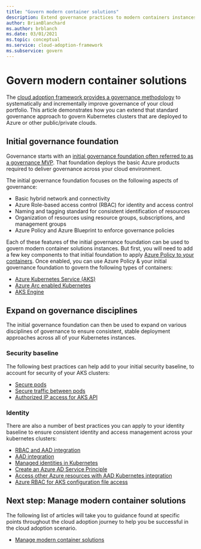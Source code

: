 ```yaml
---
title: "Govern modern container solutions"
description: Extend governance practices to modern containers instances
author: BrianBlanchard
ms.author: brblanch
ms.date: 03/01/2021
ms.topic: conceptual
ms.service: cloud-adoption-framework
ms.subservice: govern
---
```


# Govern modern container solutions

The [cloud adoption framework provides a governance methodology](../../govern/index.md) to systematically and incrementally improve governance of your cloud portfolio. This article demonstrates how you can extend that standard governance approach to govern Kubernetes clusters that are deployed to Azure or other public/private clouds.

## Initial governance foundation

Governance starts with an [initial governance foundation often referred to as a governance MVP](../../govern/initial-foundation.md). That foundation deploys the basic Azure products required to deliver governance across your cloud environment.

The initial governance foundation focuses on the following aspects of governance:

- Basic hybrid network and connectivity
- Azure Role-based access control (RBAC) for identity and access control
- Naming and tagging standard for consistent identification of resources
- Organization of resources using resource groups, subscriptions, and management groups
- Azure Policy and Azure Blueprint to enforce governance policies

Each of these features of the initial governance foundation can be used to govern modern container solutions instances. But first, you will need to add a few key components to that initial foundation to apply [Azure Policy to your containers](https://docs.microsoft.com/azure/governance/policy/concepts/policy-for-kubernetes?bc=%252fazure%252fcloud-adoption-framework%252f_bread%252ftoc.json&toc=%252fazure%252fcloud-adoption-framework%252ftoc.json). Once enabled, you can use Azure Policy & your initial governance foundation to govern the following types of containers:

- [Azure Kubernetes Service (AKS)](https://docs.microsoft.com/azure/aks/intro-kubernetes?bc=%252fazure%252fcloud-adoption-framework%252f_bread%252ftoc.json&toc=%252fazure%252fcloud-adoption-framework%252ftoc.json)
- [Azure Arc enabled Kubernetes](https://docs.microsoft.com/azure/azure-arc/kubernetes/overview?bc=%252fazure%252fcloud-adoption-framework%252f_bread%252ftoc.json&toc=%252fazure%252fcloud-adoption-framework%252ftoc.json)
- [AKS Engine](https://github.com/Azure/aks-engine/blob/master/docs/README.md)

## Expand on governance disciplines

The initial governance foundation can then be used to expand on various disciplines of governance to ensure consistent, stable deployment approaches across all of your Kubernetes instances.

### Security baseline

The following best practices can help add to your initial security baseline, to account for security of your AKS clusters:

- [Secure pods](https://docs.microsoft.com/azure/aks/use-pod-security-on-azure-policy?bc=%252fazure%252fcloud-adoption-framework%252f_bread%252ftoc.json&toc=%252fazure%252fcloud-adoption-framework%252ftoc.json)
- [Secure traffic between pods](https://docs.microsoft.com/azure/aks/use-network-policies?bc=%252fazure%252fcloud-adoption-framework%252f_bread%252ftoc.json&toc=%252fazure%252fcloud-adoption-framework%252ftoc.json)
- [Authorized IP access for AKS API](https://docs.microsoft.com/azure/aks/api-server-authorized-ip-ranges?bc=%252fazure%252fcloud-adoption-framework%252f_bread%252ftoc.json&toc=%252fazure%252fcloud-adoption-framework%252ftoc.json)

### Identity

There are also a number of best practices you can apply to your identity baseline to ensure consistent identity and access management across your kubernetes clusters:

- [RBAC and AAD integration](https://docs.microsoft.com/azure/aks/azure-ad-rbac?bc=%252fazure%252fcloud-adoption-framework%252f_bread%252ftoc.json&toc=%252fazure%252fcloud-adoption-framework%252ftoc.json)
- [AAD integration](https://docs.microsoft.com/azure/aks/managed-aad?bc=%252fazure%252fcloud-adoption-framework%252f_bread%252ftoc.json&toc=%252fazure%252fcloud-adoption-framework%252ftoc.json)
- [Managed identities in Kubernetes](https://docs.microsoft.com/azure/aks/use-managed-identity?bc=%252fazure%252fcloud-adoption-framework%252f_bread%252ftoc.json&toc=%252fazure%252fcloud-adoption-framework%252ftoc.json)
- [Create an Azure AD Service Principle](https://docs.microsoft.com/azure/aks/kubernetes-service-principal?bc=%252fazure%252fcloud-adoption-framework%252f_bread%252ftoc.json&toc=%252fazure%252fcloud-adoption-framework%252ftoc.json)
- [Access other Azure resources with AAD Kubernetes integration](https://docs.microsoft.com/azure/aks/use-azure-ad-pod-identity?bc=%252fazure%252fcloud-adoption-framework%252f_bread%252ftoc.json&toc=%252fazure%252fcloud-adoption-framework%252ftoc.json)
- [Azure RBAC for AKS configuration file access](https://docs.microsoft.com/azure/aks/control-kubeconfig-access?bc=%252fazure%252fcloud-adoption-framework%252f_bread%252ftoc.json&toc=%252fazure%252fcloud-adoption-framework%252ftoc.json)

## Next step: Manage modern container solutions

The following list of articles will take you to guidance found at specific points throughout the cloud adoption journey to help you be successful in the cloud adoption scenario.

- [Manage modern container solutions](./manage.md)
